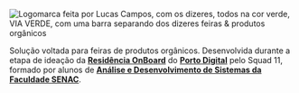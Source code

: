 ![Logomarca feita por Lucas Campos, com os dizeres, todos na cor verde, VIA VERDE, com uma barra separando dos dizeres feiras & produtos orgânicos]([https://s3.us-west-2.amazonaws.com/secure.notion-static.com/a6bc9bad-037c-44f1-9f8c-84a54db58c56/Untitled.png?X-Amz-Algorithm=AWS4-HMAC-SHA256&X-Amz-Content-Sha256=UNSIGNED-PAYLOAD&X-Amz-Credential=AKIAT73L2G45EIPT3X45%2F20220625%2Fus-west-2%2Fs3%2Faws4_request&X-Amz-Date=20220625T000153Z&X-Amz-Expires=86400&X-Amz-Signature=f00db671a1926ffb0ccbda333da74879eb5656f5dcdcb547c264c53d252d1c30&X-Amz-SignedHeaders=host&response-content-disposition=filename%20%3D%22Untitled.png%22&x-id=GetObject](https://s3.us-west-2.amazonaws.com/secure.notion-static.com/a6bc9bad-037c-44f1-9f8c-84a54db58c56/Untitled.png?X-Amz-Algorithm=AWS4-HMAC-SHA256&X-Amz-Content-Sha256=UNSIGNED-PAYLOAD&X-Amz-Credential=AKIAT73L2G45EIPT3X45%2F20220628%2Fus-west-2%2Fs3%2Faws4_request&X-Amz-Date=20220628T122405Z&X-Amz-Expires=86400&X-Amz-Signature=6ce920d8bfc985b3b9639e8024b4ed6eb29e5a5223b799f88020848739b492b6&X-Amz-SignedHeaders=host&response-content-disposition=filename%20%3D%22Untitled.png%22&x-id=GetObject]))

Solução voltada para feiras de produtos orgânicos.
Desenvolvida durante a etapa de ideação da [**Residência OnBoard**](https://www.portodigital.org/capital-humano/formacao/residencia) do [**Porto Digital**](https://www.portodigital.org/home) pelo Squad 11, formado por alunos de [**Análise e Desenvolvimento de Sistemas da Faculdade SENAC**](https://faculdadesenacpe.edu.br/graduacao/analise-e-desenvolvimento-de-sistemas/).
